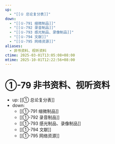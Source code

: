 ```yaml
---
up:
  - "[[① 总论复分表]]"
down:
  - "[[①-791 缩微制品]]"
  - "[[①-792 录音制品]]"
  - "[[①-793 感光制品、录像制品]]"
  - "[[①-794 文献]]"
  - "[[①-795 网络资源]]"
aliases:
  - 非书资料、视听资料
ctime: 2025-03-01T13:05:08+08:00
mtime: 2025-10-01T12:22:56+08:00
---
```


# ①-79 非书资料、视听资料

- up: [[① 总论复分表]]
- down:	
	- [[①-791 缩微制品]]
	- [[①-792 录音制品]]
	- [[①-793 感光制品、录像制品]]
	- [[①-794 文献]]
	- [[①-795 网络资源]]
	
